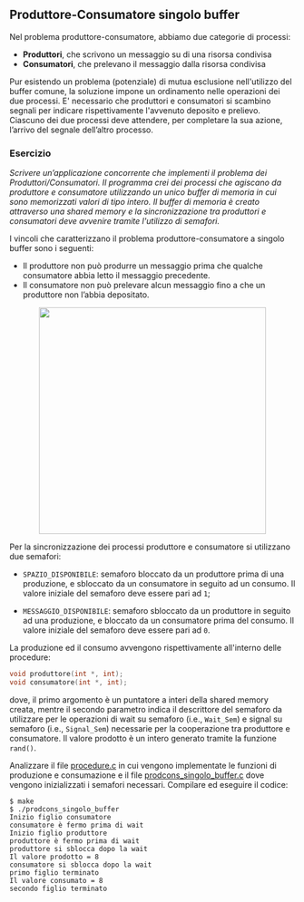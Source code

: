 ## Produttore-Consumatore singolo buffer

Nel problema produttore-consumatore, abbiamo due categorie di processi:

- **Produttori**, che scrivono un messaggio su di una risorsa condivisa
- **Consumatori**, che prelevano il messaggio dalla risorsa condivisa

Pur esistendo un problema (potenziale) di mutua esclusione nell'utilizzo del buffer comune, la soluzione impone un ordinamento nelle operazioni dei due processi. E' necessario che produttori e consumatori si scambino segnali per indicare rispettivamente l'avvenuto deposito e prelievo.
Ciascuno dei due processi deve attendere, per completare la sua azione, l’arrivo del segnale dell’altro processo.

### Esercizio

*Scrivere un’applicazione concorrente che implementi il problema dei Produttori/Consumatori.
Il programma crei dei processi che agiscano da produttore e consumatore utilizzando un unico buffer di memoria in cui sono memorizzati valori di tipo intero. Il buffer di memoria è creato attraverso una shared memory e la sincronizzazione tra produttori e consumatori deve avvenire tramite l'utilizzo di semafori.*

I vincoli che caratterizzano il problema produttore-consumatore a singolo buffer sono i seguenti:

- Il produttore non può produrre un messaggio prima che qualche consumatore abbia letto il messaggio precedente.
- Il consumatore non può prelevare alcun messaggio fino a che un produttore non l’abbia depositato.

<p align="center">
<img src="../images/prod_cons_single_buffer.png" width="400">
</p>

Per la sincronizzazione dei processi produttore e consumatore si utilizzano due semafori: 

- ``SPAZIO_DISPONIBILE``: semaforo bloccato da un produttore prima di una produzione, e sbloccato da un consumatore in seguito ad un consumo. Il valore iniziale del semaforo deve essere pari ad ``1``;

- ``MESSAGGIO_DISPONIBILE``: semaforo sbloccato da un produttore in seguito ad una produzione, e bloccato da un consumatore prima del consumo. Il valore iniziale del semaforo deve essere pari ad ``0``.

La produzione ed il consumo avvengono rispettivamente all'interno delle procedure:

```c
void produttore(int *, int);
void consumatore(int *, int);
```

dove, il primo argomento è un puntatore a interi della shared memory creata, mentre il secondo parametro indica il descrittore del semaforo da utilizzare per le operazioni di wait su semaforo (i.e., ``Wait_Sem``) e signal su semaforo (i.e., ``Signal_Sem``) necessarie per la cooperazione tra produttore e consumatore.
Il valore prodotto è un intero generato tramite la funzione ``rand()``.

Analizzare il file [procedure.c](procedure.c) in cui vengono implementate le funzioni di produzione e consumazione e il file [prodcons_singolo_buffer.c](prodcons_singolo_buffer.c) dove vengono inizializzati i semafori necessari.
Compilare ed eseguire il codice:

```console
$ make
$ ./prodcons_singolo_buffer
Inizio figlio consumatore
consumatore è fermo prima di wait
Inizio figlio produttore
produttore è fermo prima di wait
produttore si sblocca dopo la wait
Il valore prodotto = 8
consumatore si sblocca dopo la wait
primo figlio terminato
Il valore consumato = 8
secondo figlio terminato
```




